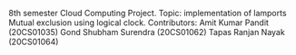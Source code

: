 8th semester Cloud Computing Project.
Topic: implementation of lamports Mutual exclusion using logical clock.
Contributors:
Amit Kumar Pandit (20CS01035)
Gond Shubham Surendra (20CS01062)
Tapas Ranjan Nayak (20CS01064)